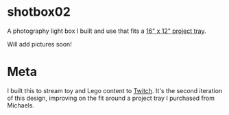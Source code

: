 # shotbox02
A photography light box I built and use that fits a [16" x 12" project tray](https://www.michaels.com/finger-paint-tray-by-creatology/M20010634.html).

Will add pictures soon!

# Meta

I built this to stream toy and Lego content to [Twitch](https://www.twitch.tv/evokemadness). It's the second iteration of this design, improving on the fit around a project tray I purchased from Michaels.